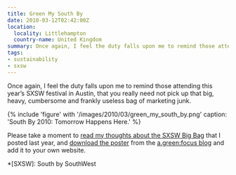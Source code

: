 ```yaml
---
title: Green My South By
date: 2010-03-12T02:42:00Z
location:
  locality: Littlehampton
  country-name: United Kingdom
summary: Once again, I feel the duty falls upon me to remind those attending this year’s SXSW festival in Austin, that you really need not pick up that big, heavy, cumbersome and frankly useless bag of marketing junk.
tags:
- sustainability
- sxsw
---
```

Once again, I feel the duty falls upon me to remind those attending this year’s SXSW festival in Austin, that you really need not pick up that big, heavy, cumbersome and frankly useless bag of marketing junk.

{% include 'figure' with '/images/2010/03/green_my_south_by.png'
  caption: 'South By 2010: Tomorrow Happens Here.'
%}

Please take a moment to [read my thoughts about the SXSW Big Bag][1] that I posted last year, and [download the poster][2] from the [a.green:focus blog][3] and add it to your own website.

[1]: /2009/03/nothing_green_about_sxsw
[2]: http://agreenfocus.tiepz.com/post/442407174/tomorrowhappenshere
[3]: http://agreenfocus.tiepz.com/

*[SXSW]: South by SouthWest
